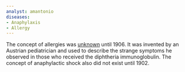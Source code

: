 ```yaml
---
analyst: amantonio
diseases:
- Anaphylaxis
- Allergy
---
```


The concept of allergies was [unknown](http://www.allergyclinic.co.nz/history_allergy.aspx) until 1906. It was invented by an Austrian pediatrician and used to describe the strange symptoms he observed in those who received the diphtheria immunoglobulin.
The concept of anaphylactic shock also did not exist until 1902.
